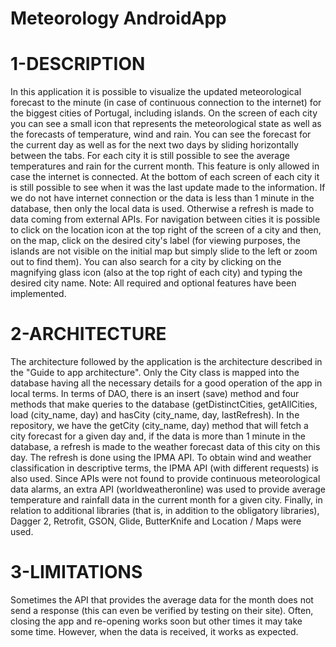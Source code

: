 # Meteorology AndroidApp

# 1-DESCRIPTION

In this application it is possible to visualize the updated meteorological forecast to the minute (in case of continuous connection to the internet) for the biggest cities of Portugal, including islands.
On the screen of each city you can see a small icon that represents the meteorological state as well as the forecasts of temperature, wind and rain. You can see the forecast for the current day as well as for the next two days by sliding horizontally between the tabs. For each city it is still possible to see the average temperatures and rain for the current month. This feature is only allowed in case the internet is connected.
At the bottom of each screen of each city it is still possible to see when it was the last update made to the information. If we do not have internet connection or the data is less than 1 minute in the database, then only the local data is used. Otherwise a refresh is made to data coming from external APIs.
For navigation between cities it is possible to click on the location icon at the top right of the screen of a city and then, on the map, click on the desired city's label (for viewing purposes, the islands are not visible on the initial map but simply slide to the left or zoom out to find them). You can also search for a city by clicking on the magnifying glass icon (also at the top right of each city) and typing the desired city name.
Note: All required and optional features have been implemented.

# 2-ARCHITECTURE

The architecture followed by the application is the architecture described in the "Guide to app architecture". Only the City class is mapped into the database having all the necessary details for a good operation of the app in local terms.
In terms of DAO, there is an insert (save) method and four methods that make queries to the database (getDistinctCities, getAllCities, load (city_name, day) and hasCity (city_name, day, lastRefresh).
In the repository, we have the getCity (city_name, day) method that will fetch a city forecast for a given day and, if the data is more than 1 minute in the database, a refresh is made to the weather forecast data of this city on this day.
The refresh is done using the IPMA API. To obtain wind and weather classification in descriptive terms, the IPMA API (with different requests) is also used. Since APIs were not found to provide continuous meteorological data alarms, an extra API (worldweatheronline) was used to provide average temperature and rainfall data in the current month for a given city.
Finally, in relation to additional libraries (that is, in addition to the obligatory libraries), Dagger 2, Retrofit, GSON, Glide, ButterKnife and Location / Maps were used.

# 3-LIMITATIONS

Sometimes the API that provides the average data for the month does not send a response (this can even be verified by testing on their site). Often, closing the app and re-opening works soon but other times it may take some time. However, when the data is received, it works as expected.